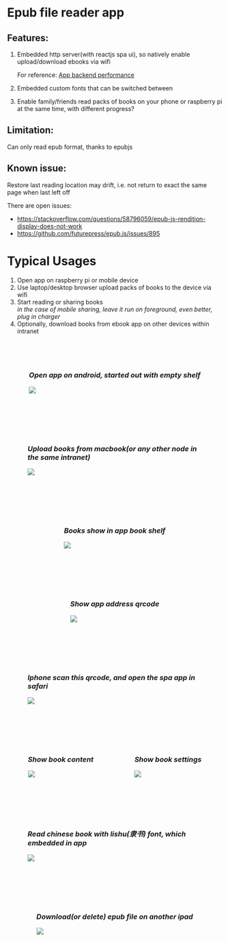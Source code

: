 # Epub file reader app

## Features: 

1. Embedded http server(with reactjs spa ui), so natively enable upload/download ebooks via wifi

    For reference: [App backend performance](app-backend-performance.md)

2. Embedded custom fonts that can be switched between
3. Enable family/friends read packs of books on your phone or raspberry pi at the same time, with different progress?

## Limitation:

Can only read epub format, thanks to epubjs 

## Known issue:

Restore last reading location may drift, i.e. not return to exact the same page when last left off

There are open issues:

- https://stackoverflow.com/questions/58796059/epub-js-rendition-display-does-not-work  
- https://github.com/futurepress/epub.js/issues/895  



# Typical Usages

1. Open app on raspberry pi or mobile device
2. Use laptop/desktop browser upload packs of books to the device via wifi
3. Start reading or sharing books  
*in the case of mobile sharing, leave it run on foreground, even better, plug in charger*
4. Optionally, download books from ebook app on other devices within intranet

<div style="display:flex;flex-wrap: wrap;align-items: center;justify-content: center;">
     <div style="margin:3rem;"> 
        <h3><i>Open app on android, started out with empty shelf</i></h3>
        <img style="max-width:400px;max-height:400px;" src="screenshots/1_android-ebook-app-begin.jpg"/>
    </div>
     <div style="margin:3rem;"> 
        <h3><i>Upload books from macbook(or any other node in the same intranet)</i></h3>
        <img style="max-width:400px;max-height:400px;" src="screenshots/2_macbook-upload-books-to-android.jpg" />
    </div>
     <div style="margin:3rem;"> 
        <h3><i>Books show in app book shelf</i></h3>
        <img style="max-width:400px;max-height:400px;" src="screenshots/3_books-show-in-app.jpg" />
    </div>
     <div style="margin:3rem;"> 
        <h3><i>Show app address qrcode</i></h3>
        <img style="max-width:400px;max-height:400px;" src="screenshots/show-app-address-qrcode.jpg" />
    </div>
     <div style="margin:3rem;"> 
        <h3><i>Iphone scan this qrcode, and open the spa app in safari</i></h3>
        <img style="max-width:400px;max-height:400px;" src="screenshots/open-android-spa-on-iphone-safari.jpg" />
    </div>
     <div style="margin:3rem;"> 
        <h3><i>Show book content</i></h3>
        <img style="max-width:400px;max-height:400px;" src="screenshots/show-book-content.jpg" />
    </div>
     <div style="margin:3rem;"> 
        <h3><i>Show book settings</i></h3>
        <img style="max-width:400px;max-height:400px;" src="screenshots/show-book-settings.jpg" />
    </div>
     <div style="margin:3rem;"> 
        <h3><i>Read chinese book with lishu(隶书) font, which embedded in app</i></h3>
        <img style="max-width:400px;max-height:400px;" src="screenshots/read-chinese-book-with-lishu-font.jpg" />
    </div>
     <div style="margin:3rem;"> 
        <h3><i>Download(or delete) epub file on another ipad</i></h3>
        <img style="max-width:400px;max-height:400px;" src="screenshots/download-epub-file-from-ipad.jpg" />
    </div>
</div>